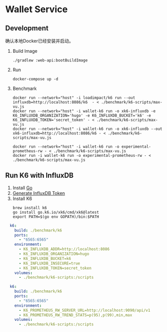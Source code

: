 # Wallet Service
## Development

确认本地Docker已经安装并启动。

1. Build Image
    ```shell
    ./gradlew :web-api:bootBuildImage
    ```
2. Run
    ```shell
    docker-compose up -d
    ```
3. Benchmark
    ```shell
    docker run --network="host" -i loadimpact/k6 run --out influxdb=http://localhost:8086/k6  - < ./benchmark/k6-scripts/max-vu.js
   docker run --network="host" -i wallet-k6 run -o xk6-influxdb -e K6_INFLUXDB_ORGANIZATION='hugo' -e K6_INFLUXDB_BUCKET='k6' -e K6_INFLUXDB_TOKEN='secret_token' - < ./benchmark/k6-scripts/max-vu.js
   docker run --network="host" -i wallet-k6 run -o xk6-influxdb --out xk6-influxdb=http://localhost:8086/k6 - < ./benchmark/k6-scripts/max-vu.js
   
   docker run --network="host" -i wallet-k6 run -o experimental-prometheus-rw - < ./benchmark/k6-scripts/max-vu.js
   docker run -i wallet-k6 run -o experimental-prometheus-rw - < ./benchmark/k6-scripts/max-vu.js
    ```

## Run K6 with InfluxDB

1. Install [Go](https://go.dev/doc/install)
1. [Generate InfluxDB Token](https://docs.influxdata.com/influxdb/v2/admin/tokens/create-token/#manage-tokens-in-the-influxdb-ui)
1. Install K6
    ```shell
    brew install k6
    go install go.k6.io/xk6/cmd/xk6@latest
    export PATH=$(go env GOPATH)/bin:$PATH
    ```

```yaml
  k6:
    build: ./benchmark/k6
    ports:
      - "6565:6565"
    environment:
      - K6_INFLUXDB_ADDR=http://localhost:8086
      - K6_INFLUXDB_ORGANIZATION=hugo
      - K6_INFLUXDB_BUCKET=k6
      - K6_INFLUXDB_INSECURE=true
      - K6_INFLUXDB_TOKEN=secret_token
    volumes:
      - ./benchmark/k6-scripts:/scripts
```

```yaml
  k6:
    build: ./benchmark/k6
    ports:
      - "6565:6565"
    environment:
      - K6_PROMETHEUS_RW_SERVER_URL=http://localhost:9090/api/v1
      - K6_PROMETHEUS_RW_TREND_STATS=p(95),p(99),min,max
    volumes:
      - ./benchmark/k6-scripts:/scripts
```